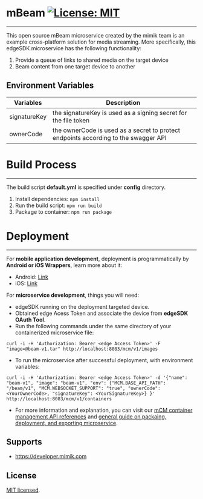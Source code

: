 # mBeam [![License: MIT](https://img.shields.io/badge/License-MIT-yellow.svg)](./LICENSE)
---

This open source mBeam microservice created by the mimik team is an example cross-platform solution for media streaming. More specifically, this edgeSDK microservice has the following functionality:

1. Provide a queue of links to shared media on the target device
2. Beam content from one target device to another


## Environment Variables

| Variables  | Description |
|---|---|
| signatureKey  |  the signatureKey is used as a signing secret for the file token |
| ownerCode  |  the ownerCode is used as a secret to protect endpoints according to the swagger API |

# Build Process
---

The build script **default.yml** is specified under **config** directory.

1. Install dependencies: ```npm install```
2. Run the build script: ```npm run build```
3. Package to container: ```npm run package```

# Deployment
---

For **mobile application development**, deployment is programmatically by **Android or iOS Wrappers**, learn more about it:

- Android: [Link](https://developer.mimik.com/resources/documentation/latest/wrappers/android-wrapper)
- iOS: [Link](https://developer.mimik.com/resources/documentation/latest/wrappers/ios-wrapper)

For **microservice development**, things you will need:

- edgeSDK running on the deployment targeted device.
- Obtained edge Acess Token and associate the device from **edgeSDK OAuth Tool**.
- Run the following commands under the same directory of your containerized microservice file:

```
curl -i -H 'Authorization: Bearer <edge Access Token>' -F "image=@beam-v1.tar" http://localhost:8083/mcm/v1/images
```

- To run the microservice after successful deployment, with environment variables:

```
curl -i -H 'Authorization: Bearer <edge Access Token>' -d '{"name": "beam-v1", "image": "beam-v1", "env": {"MCM.BASE_API_PATH": "/beam/v1", "MCM.WEBSOCKET_SUPPORT": "true", "ownerCode": <YourOwnerCode>, "signatureKey": <YourSignatureKey>} }' http://localhost:8083/mcm/v1/containers
```

- For more information and explanation, you can visit our [mCM container management API references](https://developer.mimik.com/resources/documentation/latest/getting-started/quick-start) and [general guide on packaing, deployment, and exporting microservice](https://developer.mimik.com/resources/documentation/latest/apis/mcm).


## Supports
- https://developer.mimik.com

## License
[MIT licensed](./LICENSE).
